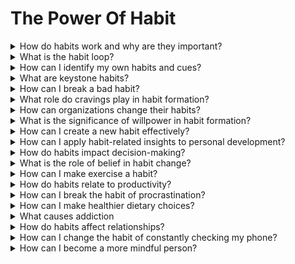 

# The Power Of Habit

<details>
<summary>How do habits work and why are they important?</summary>

- Habits are routines that our brains automate to save energy

- They shape our lives and influence our decisions

- Understanding them can lead to personal and professional success.

</details>

<details>
<summary>What is the habit loop?</summary>

- The habit loop consists of a cue, routine, and reward

- It's the neurological pattern that governs any habit

- Understanding it helps in habit change.

</details>

<details>
<summary>How can I identify my own habits and cues?</summary>

- Start by recognizing the behavior you want to change

- Identify the trigger or situation that prompts it

- Keep a journal to track patterns.

</details>

<details>
<summary>What are keystone habits?</summary>

- Keystone habits are habits that trigger a chain reaction of positive changes

- They have a ripple effect on other areas of life

- such as health or productivity.

</details>

<details>
<summary>How can I break a bad habit?</summary>

- Identify your habit loop

- Replace the routine with a healthier one

- Reward yourself for making the change.

</details>

<details>
<summary>What role do cravings play in habit formation?</summary>

- Cravings are a key component of the habit loop

- They drive the desire to complete a routine

- Understanding and managing cravings is crucial.

</details>

<details>
<summary>How can organizations change their habits?</summary>

- Identify institutional habits

- Promote new habits through a sense of community

- Recognize and reward positive behaviors.

</details>

<details>
<summary>What is the significance of willpower in habit formation?</summary>

- Willpower is like a muscle that can be strengthened

- It plays a crucial role in forming new habits

- Developing self-discipline is essential.

</details>

<details>
<summary>How can I create a new habit effectively?</summary>

- Start with a small

- achievable goal

- Establish a clear routine

</details>

<details>
<summary>How can I apply habit-related insights to personal development?</summary>

- Understand the psychology of habits

- Use this knowledge to create positive changes

- Continuously reflect and adapt.

</details>

<details>
<summary>How do habits impact decision-making?</summary>

- Habits influence decisions by providing automatic responses

- They can lead to both good and bad choices

- Awareness allows for better decision-making.

</details>

<details>
<summary>What is the role of belief in habit change?</summary>

- Belief in one's ability to change is crucial

- It can be a self-fulfilling prophecy

- Building confidence is part of habit transformation.

</details>

<details>
<summary>How can I make exercise a habit?</summary>

- Establish cues for exercise

- Create a routine that fits your schedule

- Reward yourself for completing workouts.

</details>

<details>
<summary>How do habits relate to productivity?</summary>

- Productivity is often a result of efficient habits

- Identify time-wasting habits and replace them

- Reward yourself for completing tasks.

</details>

<details>
<summary>How can I break the habit of procrastination?</summary>

- Recognize cues that trigger procrastination

- Experiment with new routines

- Reward yourself for completing tasks.

</details>

<details>
<summary>How can I make healthier dietary choices?</summary>

- Identify cues for unhealthy eating

- Replace unhealthy routines with healthier ones

- Reward yourself for nutritious choices.

</details>

<details>
<summary>What causes addiction</summary>

- and how can it be overcome?

- Understand the habit loop in addiction

- Find healthier substitutes for addictive behaviors

</details>

<details>
<summary>How do habits affect relationships?</summary>

- Habits play a role in how we interact with others

- Recognize patterns in relationships

- Replace negative habits with positive ones.

</details>

<details>
<summary>How can I change the habit of constantly checking my phone?</summary>

- Identify cues for phone-checking

- Establish phone-free periods

- Reward yourself for being present.

</details>

<details>
<summary>How can I become a more mindful person?</summary>

- Recognize situations that require mindfulness

- Practice mindfulness meditation

- Reward yourself for staying present.

</details>

